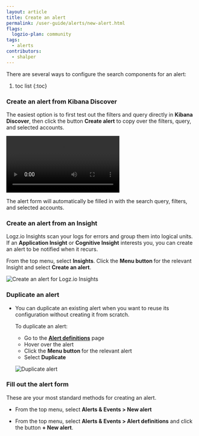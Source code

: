 ```yaml
---
layout: article
title: Create an alert
permalink: /user-guide/alerts/new-alert.html
flags:
  logzio-plan: community
tags:
  - alerts
contributors:
  - shalper
---
```


There are several ways to configure the search components for an alert:

1. toc list
{:toc}


### Create an alert from Kibana Discover

The easiest option is to first test out the filters and query directly in **Kibana Discover**, then click the button **Create alert** to copy over the filters, query, and selected accounts.

  <video autoplay loop>
  <source src="https://dytvr9ot2sszz.cloudfront.net/logz-docs/alerts/create-alert.mp4" type="video/mp4" />
  </video>

  The alert form will automatically be filled in with the search query, filters, and selected accounts.

### Create an alert from an Insight

Logz.io Insights scan your logs for errors and group them into logical units.
If an **Application Insight** or **Cognitive Insight** interests you, you can create an alert to be notified when it recurs.

  From the top menu, select **Insights**. Click the **Menu button <i class="li li-ellipsis-v"></i>** for the relevant Insight and select **Create an alert**.

  ![Create an alert for Logz.io Insights](https://dytvr9ot2sszz.cloudfront.net/logz-docs/alerts/create-alert-from-insights.png)

### Duplicate an alert

* You can duplicate an existing alert when you want to reuse its configuration without creating it from scratch.

  To duplicate an alert:
  
  * Go to the [**Alert definitions**](https://app.logz.io/#/dashboard/triggers/alert-definitions) page
  * Hover over the alert
  * Click the **Menu button <i class="li li-ellipsis-v"></i>** for the relevant alert
  * Select **Duplicate**

  ![Duplicate alert](https://dytvr9ot2sszz.cloudfront.net/logz-docs/alerts/duplicate-alert.png)

### Fill out the alert form

These are your most standard methods for creating an alert.

* From the top menu, select **Alerts & Events > New alert**

* From the top menu, select **Alerts & Events > Alert definitions** and click the button **+ New alert**.

